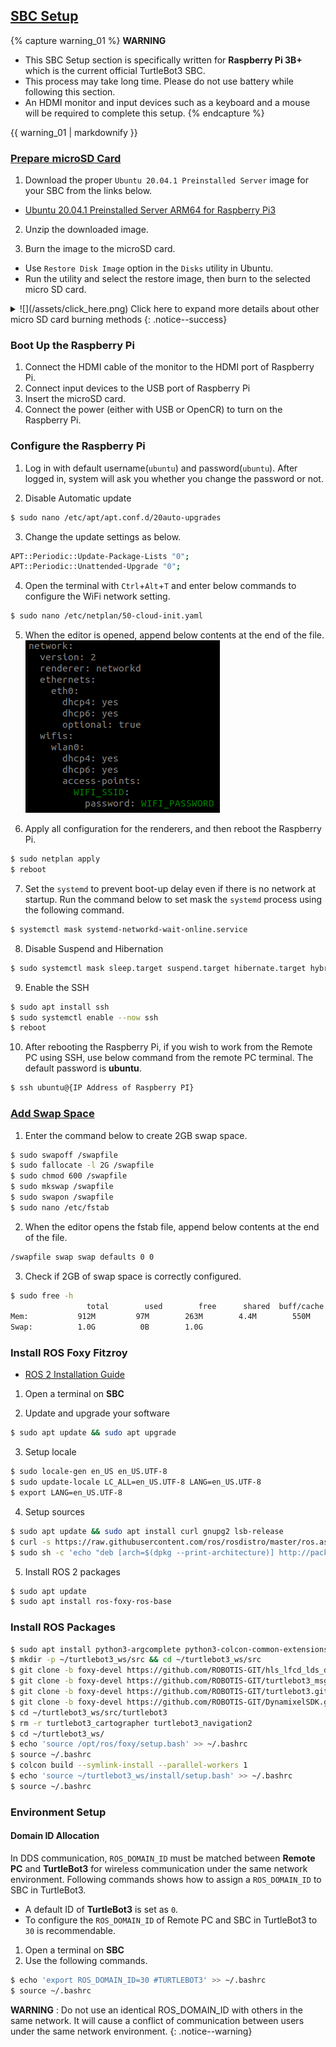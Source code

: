 
<div style="counter-reset: h1 3"></div>
<div style="counter-reset: h2 1"></div>

## [SBC Setup](#sbc-setup)

{% capture warning_01 %}
**WARNING**
- This SBC Setup section is specifically written for **Raspberry Pi 3B+** which is the current official TurtleBot3 SBC.
- This process may take long time. Please do not use battery while following this section.
- An HDMI monitor and input devices such as a keyboard and a mouse will be required to complete this setup.
{% endcapture %}
<div class="notice--danger">{{ warning_01 | markdownify }}</div>

### [Prepare microSD Card](#prepare-microsd-card)
1. Download the proper `Ubuntu 20.04.1 Preinstalled Server` image for your SBC from the links below.
  - [Ubuntu 20.04.1 Preinstalled Server ARM64 for Raspberry Pi3](http://cdimage.ubuntu.com/ubuntu-server/focal/daily-preinstalled/current/focal-preinstalled-server-arm64+raspi.img.xz)

2. Unzip the downloaded image.

3. Burn the image to the microSD card.
  - Use `Restore Disk Image` option in the `Disks` utility in Ubuntu.
  - Run the utility and select the restore image, then burn to the selected micro SD card.
<details>
<summary id="summary_for_foreins" style="outline: inherit;">
![](/assets/click_here.png) Click here to expand more details about other micro SD card burning methods
{: .notice--success}
</summary>
- You can use the [etcher.io](https://etcher.io/) to burn the image.
- You can also use 'dd' command in Linux or use application 'win32 Disk Imager' in Windows. For a complete guide, refer to the instruction for [Linux](https://elinux.org/RPi_Easy_SD_Card_Setup#Using_the_Linux_command_line) or [Windows](https://elinux.org/RPi_Easy_SD_Card_Setup#Using_the_Win32DiskImager_program).
</details>


### Boot Up the Raspberry Pi
1. Connect the HDMI cable of the monitor to the HDMI port of Raspberry Pi.
2. Connect input devices to the USB port of Raspberry Pi
3. Insert the microSD card.
4. Connect the power (either with USB or OpenCR) to turn on the Raspberry Pi.

### Configure the Raspberry Pi
1. Log in with default username(`ubuntu`) and password(`ubuntu`). After logged in, system will ask you whether you change the password or not.

2. Disable Automatic update
  ```bash
$ sudo nano /etc/apt/apt.conf.d/20auto-upgrades
  ```

3. Change the update settings as below.
  ```bash
APT::Periodic::Update-Package-Lists "0";
APT::Periodic::Unattended-Upgrade "0";
  ```

4. Open the terminal with `Ctrl`+`Alt`+`T` and enter below commands to configure the WiFi network setting.
  ```bash
$ sudo nano /etc/netplan/50-cloud-init.yaml
  ```

5. When the editor is opened, append below contents at the end of the file.  
  ![](/assets/images/platform/turtlebot3/setup/ros2_sbc_netcfg.png)

6. Apply all configuration for the renderers, and then reboot the Raspberry Pi.
  ```bash
$ sudo netplan apply
$ reboot
  ```

7. Set the `systemd` to prevent boot-up delay even if there is no network at startup. Run the command below to set mask the `systemd` process using the following command.
```bash
$ systemctl mask systemd-networkd-wait-online.service
```

8. Disable Suspend and Hibernation
  ```bash
$ sudo systemctl mask sleep.target suspend.target hibernate.target hybrid-sleep.target
  ```

9. Enable the SSH
  ```bash
$ sudo apt install ssh
$ sudo systemctl enable --now ssh
$ reboot
  ```

10. After rebooting the Raspberry Pi, if you wish to work from the Remote PC using SSH, use below command from the remote PC terminal. The default password is **ubuntu**.
  ```bash
$ ssh ubuntu@{IP Address of Raspberry PI}
  ```

### [Add Swap Space](#add-swap-space)
1. Enter the command below to create 2GB swap space.  
  ```bash
$ sudo swapoff /swapfile
$ sudo fallocate -l 2G /swapfile
$ sudo chmod 600 /swapfile
$ sudo mkswap /swapfile
$ sudo swapon /swapfile
$ sudo nano /etc/fstab
  ```

2. When the editor opens the fstab file, append below contents at the end of the file.
  ```bash
/swapfile swap swap defaults 0 0
  ```

3. Check if 2GB of swap space is correctly configured.
```bash
$ sudo free -h
                 total        used        free      shared  buff/cache   available
Mem:           912M         97M        263M        4.4M        550M        795M
Swap:          1.0G          0B        1.0G
```

### Install ROS Foxy Fitzroy

- [ROS 2 Installation Guide](https://index.ros.org/doc/ros2/Installation/Foxy/Linux-Install-Debians/)

1. Open a terminal on **SBC**

2. Update and upgrade your software
  ```bash
$ sudo apt update && sudo apt upgrade
  ```
3. Setup locale
  ```bash
$ sudo locale-gen en_US en_US.UTF-8
$ sudo update-locale LC_ALL=en_US.UTF-8 LANG=en_US.UTF-8
$ export LANG=en_US.UTF-8
  ```
4. Setup sources
  ```bash
$ sudo apt update && sudo apt install curl gnupg2 lsb-release
$ curl -s https://raw.githubusercontent.com/ros/rosdistro/master/ros.asc | sudo apt-key add -
$ sudo sh -c 'echo "deb [arch=$(dpkg --print-architecture)] http://packages.ros.org/ros2/ubuntu $(lsb_release -cs) main" > /etc/apt/sources.list.d/ros2-latest.list'
  ```
5. Install ROS 2 packages
  ```bash
$ sudo apt update
$ sudo apt install ros-foxy-ros-base
  ```

### Install ROS Packages

```bash
$ sudo apt install python3-argcomplete python3-colcon-common-extensions libboost-system-dev build-essential
$ mkdir -p ~/turtlebot3_ws/src && cd ~/turtlebot3_ws/src
$ git clone -b foxy-devel https://github.com/ROBOTIS-GIT/hls_lfcd_lds_driver.git
$ git clone -b foxy-devel https://github.com/ROBOTIS-GIT/turtlebot3_msgs.git
$ git clone -b foxy-devel https://github.com/ROBOTIS-GIT/turtlebot3.git
$ git clone -b foxy-devel https://github.com/ROBOTIS-GIT/DynamixelSDK.git
$ cd ~/turtlebot3_ws/src/turtlebot3
$ rm -r turtlebot3_cartographer turtlebot3_navigation2
$ cd ~/turtlebot3_ws/
$ echo 'source /opt/ros/foxy/setup.bash' >> ~/.bashrc
$ source ~/.bashrc
$ colcon build --symlink-install --parallel-workers 1
$ echo 'source ~/turtlebot3_ws/install/setup.bash' >> ~/.bashrc
$ source ~/.bashrc
```

### Environment Setup

#### Domain ID Allocation
In DDS communication, `ROS_DOMAIN_ID` must be matched between **Remote PC** and **TurtleBot3** for wireless communication under the same network environment. Following commands shows how to assign a `ROS_DOMAIN_ID` to SBC in TurtleBot3.
- A default ID of **TurtleBot3** is set as `0`.  
- To configure the `ROS_DOMAIN_ID` of Remote PC and SBC in TurtleBot3 to `30` is recommendable.  

1. Open a terminal on **SBC**
2. Use the following commands.
  ```bash
$ echo 'export ROS_DOMAIN_ID=30 #TURTLEBOT3' >> ~/.bashrc
$ source ~/.bashrc
  ```

**WARNING** : Do not use an identical ROS_DOMAIN_ID with others in the same network. It will cause a conflict of communication between users under the same network environment.
{: .notice--warning}

